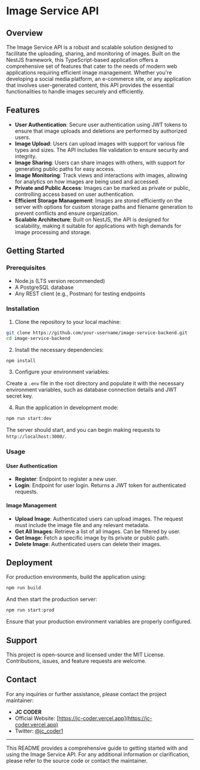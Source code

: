 # Image Service API

## Overview

The Image Service API is a robust and scalable solution designed to facilitate the uploading, sharing, and monitoring of images. Built on the NestJS framework, this TypeScript-based application offers a comprehensive set of features that cater to the needs of modern web applications requiring efficient image management. Whether you're developing a social media platform, an e-commerce site, or any application that involves user-generated content, this API provides the essential functionalities to handle images securely and efficiently.

## Features

- **User Authentication**: Secure user authentication using JWT tokens to ensure that image uploads and deletions are performed by authorized users.
- **Image Upload**: Users can upload images with support for various file types and sizes. The API includes file validation to ensure security and integrity.
- **Image Sharing**: Users can share images with others, with support for generating public paths for easy access.
- **Image Monitoring**: Track views and interactions with images, allowing for analytics on how images are being used and accessed.
- **Private and Public Access**: Images can be marked as private or public, controlling access based on user authentication.
- **Efficient Storage Management**: Images are stored efficiently on the server with options for custom storage paths and filename generation to prevent conflicts and ensure organization.
- **Scalable Architecture**: Built on NestJS, the API is designed for scalability, making it suitable for applications with high demands for image processing and storage.

## Getting Started

### Prerequisites

- Node.js (LTS version recommended)
- A PostgreSQL database
- Any REST client (e.g., Postman) for testing endpoints

### Installation

1. Clone the repository to your local machine:

```bash
git clone https://github.com/your-username/image-service-backend.git
cd image-service-backend
```

2. Install the necessary dependencies:

```bash
npm install
```

3. Configure your environment variables:

Create a `.env` file in the root directory and populate it with the necessary environment variables, such as database connection details and JWT secret key.

4. Run the application in development mode:

```bash
npm run start:dev
```

The server should start, and you can begin making requests to `http://localhost:3000/`.

### Usage

#### User Authentication

- **Register**: Endpoint to register a new user.
- **Login**: Endpoint for user login. Returns a JWT token for authenticated requests.

#### Image Management

- **Upload Image**: Authenticated users can upload images. The request must include the image file and any relevant metadata.
- **Get All Images**: Retrieve a list of all images. Can be filtered by user.
- **Get Image**: Fetch a specific image by its private or public path.
- **Delete Image**: Authenticated users can delete their images.

## Deployment

For production environments, build the application using:

```bash
npm run build
```

And then start the production server:

```bash
npm run start:prod
```

Ensure that your production environment variables are properly configured.

## Support

This project is open-source and licensed under the MIT License. Contributions, issues, and feature requests are welcome.

## Contact

For any inquiries or further assistance, please contact the project maintainer:

- **JC CODER**
- Official Website: [https://jc-coder.vercel.app](https://jc-coder.vercel.app)
- Twitter: [@jc_coder1](https://twitter.com/jc_coder1)

---

This README provides a comprehensive guide to getting started with and using the Image Service API. For any additional information or clarification, please refer to the source code or contact the maintainer.